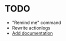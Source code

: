 # TODO

- "Remind me" command
- Rewrite actionlogs
- [Add documentation](https://github.com/Lunareonn/Lapras.py/pull/7)